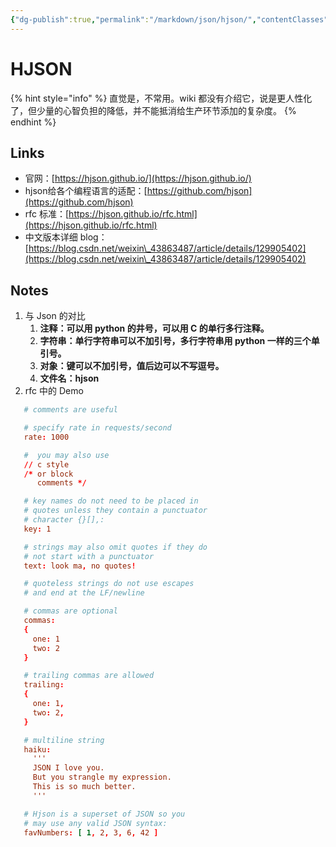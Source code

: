 ```yaml
---
{"dg-publish":true,"permalink":"/markdown/json/hjson/","contentClasses":".content svg {width: 100%; height: auto;}"}
---
```



# HJSON

{% hint style="info" %}
直觉是，不常用。wiki 都没有介绍它，说是更人性化了，但少量的心智负担的降低，并不能抵消给生产环节添加的复杂度。
{% endhint %}

## Links

* 官网：[https://hjson.github.io/](https://hjson.github.io/)
* hjson给各个编程语言的适配：[https://github.com/hjson](https://github.com/hjson)
* rfc 标准：[https://hjson.github.io/rfc.html](https://hjson.github.io/rfc.html)
* 中文版本详细 blog：[https://blog.csdn.net/weixin\_43863487/article/details/129905402](https://blog.csdn.net/weixin\_43863487/article/details/129905402)

## Notes

1. 与 Json 的对比
   1. **注释：可以用 python 的井号，可以用 C 的单行多行注释。**
   2. **字符串：单行字符串可以不加引号，多行字符串用 python 一样的三个单引号。**
   3. **对象：键可以不加引号，值后边可以不写逗号。**
   4. **文件名：hjson**
2. rfc 中的 Demo

```toml
   # comments are useful

   # specify rate in requests/second
   rate: 1000

   #  you may also use
   // c style
   /* or block
      comments */

   # key names do not need to be placed in
   # quotes unless they contain a punctuator
   # character {}[],:
   key: 1

   # strings may also omit quotes if they do
   # not start with a punctuator
   text: look ma, no quotes!

   # quoteless strings do not use escapes
   # and end at the LF/newline

   # commas are optional
   commas:
   {
     one: 1
     two: 2
   }

   # trailing commas are allowed
   trailing:
   {
     one: 1,
     two: 2,
   }

   # multiline string
   haiku:
     '''
     JSON I love you.
     But you strangle my expression.
     This is so much better.
     '''

   # Hjson is a superset of JSON so you
   # may use any valid JSON syntax:
   favNumbers: [ 1, 2, 3, 6, 42 ]
```